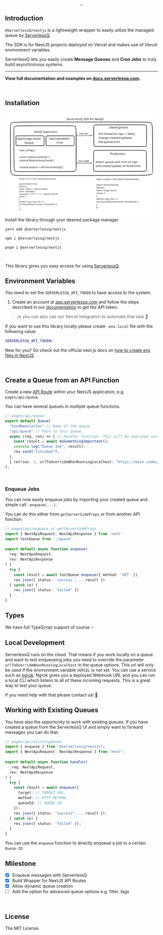 <p align="center">
  <a aria-label="NPM version" href="https://www.npmjs.com/package/@serverlessq/nextjs">
    <img alt="" src="https://badgen.net/npm/v/@serverlessq/nextjs">
  </a>
  <a aria-label="Package size" href="https://bundlephobia.com/result?p=@serverlessq/nextjs">
    <img alt="" src="https://badgen.net/bundlephobia/minzip/@serverlessq/nextjs">
  </a>
  <a aria-label="License" href="https://github.com/vercel/swr/blob/main/LICENSE">
    <img alt="" src="https://badgen.net/npm/license/@serverlessq/nextjs">
  </a>
</p>

## Introduction

`@ServerlessQ/nextjs` is a lightweight wrapper to easily utilize the managed queue by [ServerlessQ](https://serverlessq.com).

The SDK is for NextJS projects deployed on Vercel and makes use of Vercel environment variables.

ServerlessQ lets you easily create **Message Queues** and **Cron Jobs** to truly build asynchronous systems.

---

**View full documentation and examples on [docs.serverlessq.com](https://docs.serverlessq.com).**

<br/>

## Installation
![Alt text](./assets/sdk.svg)
Install the library through your desired package manager

```
yarn add @serverlessq/nextjs
```

```
npm i @serverlessq/nextjs
```

```
pnpm i @serverlessq/nextjs
```

<br/>

This library gives you easy access for using [ServerlessQ](https://serverlessq.com).

## Environment Variables

You need to set the `SERVERLESSQ_API_TOKEN` to have access to the system.

1. Create an account at [app.serverlessq.com](https://app.serverlessq.com) and follow the steps described in our [documentation](https://docs.serverlessq.com/sdks/javascript) to get the API token.

> 🔜 you can also use our Vercel Integration to automate that task 🙂

If you want to use this library locally please create `.env.local` file with the following value:

```bash
SERVERLESSQ_API_TOKEN=
```

New for you? Go check out the official next.js docs on [how to create env files in NextJS](https://nextjs.org/docs/basic-features/environment-variables)

<br/>

## Create a Queue from an API Function

Create a new [API Route](https://nextjs.org/docs/api-routes/introduction) within your NextJS application, e.g. `pages/api/queue`.

You can have several queues in multiple queue functions.

```ts
// pages/api/queue
export default Queue(
  "SendNewsletter" // Name of the queue,
  "api/queue" // Path to this queue,
  async (req, res) => { // Handler function. This will be executed once you enqueue a job.
    const result = await doSomethingImportant();
    console.log("Queue Job", result);
    res.send("finished");
  },
  { retries: 1, urlToOverrideWhenRunningLocalhost: "https://mock.codes/201" } // Additional optional options
);
```

<br/>

### Enqueue Jobs

You can now easily enqueue jobs by importing your created queue and simple call `.enqueue(...)`.

You can do this either from `getServerSideProps` or from another API function.

```ts
// pages/api/enqueue or getServerSideProps
import { NextApiRequest, NextApiResponse } from 'next'
import testQueue from './queue'

export default async function enqueue(
  req: NextApiRequest,
  res: NextApiResponse
) {
  try {
    const result = await testQueue.enqueue({ method: 'GET' })
    res.json({ status: 'success', ...result })
  } catch (e) {
    res.json({ status: 'failed' })
  }
}
```

## Types

We have full TypeScript support of course ✨

## Local Development

ServerlessQ runs on the cloud. That means if you work locally on a queue and want to test enqueueing jobs you need to override the parameter `urlToOverrideWhenRunningLocalhost` in the queue options.
This url will only be used if the environment variable `VERCEL` is not set. You can use a service such as [ngrok](https://ngrok.com/). Ngrok gives you a deployed
Webhook URL and you can run a local CLI which listens to all of these incoming requests. This is a great way to test your queue.

If you need help with that please contact us! 💬

## Working with Existing Queues

You have also the opportunity to work with existing queues. If you have created a queue from the ServerlessQ UI and simply want to forward messages you can do that.

```ts
// pages/api/existingQueue
import { enqueue } from "@serverlessq/nextjs";
import { NextApiRequest, NextApiResponse } from "next";

export default async function handler(
  _req: NextApiRequest,
  res: NextApiResponse
) {
  try {
    const result = await enqueue({
      target: // TARGET URL,
      method: // HTTP METHOD,
      queueId: // QUEUE-ID,
    });
    res.json({ status: "success", ...result });
  } catch (e) {
    res.json({ status: "failed" });
  }
}
```

You can use the `enqueue` function to directly enqueue a job to a certain `Queue-ID`.

## Milestone

- [x] Enqueue messages with ServerlessQ
- [x] Build Wrapper for NextJS API Routes
- [x] Allow dynamic queue creation
- [ ] Add the option for advanced queue options e.g. filter, tags

<br/>

## License

The MIT License.
